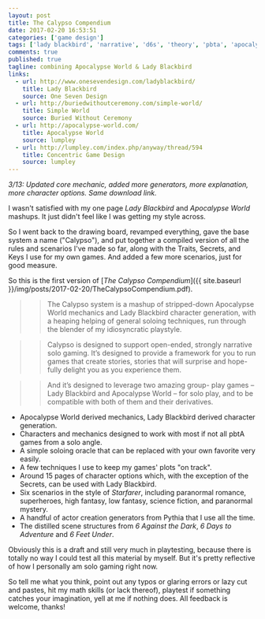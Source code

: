 ```yaml
---
layout: post
title: The Calypso Compendium
date: 2017-02-20 16:53:51
categories: ['game design']
tags: ['lady blackbird', 'narrative', 'd6s', 'theory', 'pbta', 'apocalypse world', 'rpglet']
comments: true
published: true
tagline: combining Apocalypse World & Lady Blackbird
links:
  - url: http://www.onesevendesign.com/ladyblackbird/
    title: Lady Blackbird
    source: One Seven Design
  - url: http://buriedwithoutceremony.com/simple-world/
    title: Simple World
    source: Buried Without Ceremony
  - url: http://apocalypse-world.com/
    title: Apocalypse World
    source: lumpley
  - url: http://lumpley.com/index.php/anyway/thread/594
    title: Concentric Game Design
    source: lumpley
---
```


*3/13: Updated core mechanic, added more generators, more explanation, more character options. Same download link.*

I wasn't satisfied with my one page *Lady Blackbird* and *Apocalypse World* mashups. It just didn't feel like I was getting my style across.

So I went back to the drawing board, revamped everything, gave the base system a name ("Calypso"), and put together a compiled version of all the rules and scenarios I've made so far, along with the Traits, Secrets, and Keys I use for my own games. And added a few more scenarios, just for good measure.

So this is the first version of [*The Calypso Compendium*]({{ site.baseurl }}/img/posts/2017-02-20/TheCalypsoCompendium.pdf).

<!--more-->

>> The Calypso system is a mashup of stripped-down Apocalypse World mechanics and Lady Blackbird character generation, with a heaping helping of general soloing techniques, run through the blender of my idiosyncratic playstyle.

>> Calypso is designed to support open-ended, strongly narrative solo gaming. It’s designed to provide a framework for you to run games that create stories, stories that will surprise and hope- fully delight you as you experience them.

>> And it’s designed to leverage two amazing group- play games – Lady Blackbird and Apocalypse World – for solo play, and to be compatible with both of them and their derivatives.

* Apocalypse World derived mechanics, Lady Blackbird derived character generation.
* Characters and mechanics designed to work with most if not all pbtA games from a solo angle.
* A simple soloing oracle that can be replaced with your own favorite very easily.
* A few techniques I use to keep my games' plots "on track".
* Around 15 pages of character options which, with the exception of the Secrets, can be used with Lady Blackbird.
* Six scenarios in the style of *Starfarer*, including paranormal romance, superheroes, high fantasy, low fantasy, science fiction, and paranormal mystery.
* A handful of actor creation generators from Pythia that I use all the time.
* The distilled scene structures from *6 Against the Dark*, *6 Days to Adventure* and *6 Feet Under*.

Obviously this is a draft and still very much in playtesting, because there is totally no way I could test all this material by myself. But it's pretty reflective of how I personally am solo gaming right now.

So tell me what you think, point out any typos or glaring errors or lazy cut and pastes, hit my math skills (or lack thereof), playtest if something catches your imagination, yell at me if nothing does. All feedback is welcome, thanks!
